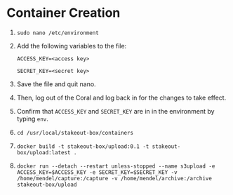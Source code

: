 # Container Creation

1. `sudo nano /etc/environment`

2. Add the following variables to the file:

    `ACCESS_KEY=<access key>`
    
    `SECRET_KEY=<secret key>`
    
3. Save the file and quit nano.

4. Then, log out of the Coral and log back in for the changes to take effect. 

5. Confirm that `ACCESS_KEY` and `SECRET_KEY` are in in the environment by typing `env`.

6. `cd /usr/local/stakeout-box/containers`

7. `docker build -t stakeout-box/upload:0.1 -t stakeout-box/upload:latest .`

8. `docker run --detach --restart unless-stopped --name s3upload -e ACCESS_KEY=$ACCESS_KEY -e SECRET_KEY=$SECRET_KEY -v /home/mendel/capture:/capture -v /home/mendel/archive:/archive stakeout-box/upload`


